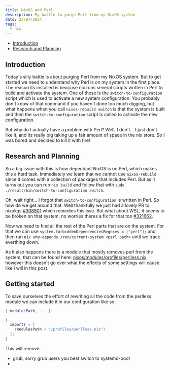 ```yaml
---
title: NixOS and Perl
description: My battle to purge Perl from my NixOS system
date: 23/07/2024
tags:
  - nix
---
```


<!--toc:start-->
- [Introduction](#introduction)
- [Research and Planning](#research-and-planning)
<!--toc:end-->

## Introduction

Today's silly battle is about purging Perl from my NixOS system. But to get started we need to understand why Perl is on my system in the first place.
The reason its installed is beacuse nix runs several scripts written in Perl to build and activate the system. One of these is the `switch-to-configuration` script which is used to activate a new system configuration.
You probably don't know of that command if you haven't done too much digging, but what happens when you call `nixos-rebuild switch` is that the system is built and then the `switch-to-configuration` script is called to activate the new configuration.

But why do I actually have a problem with Perl? Well, I don't... I just don't like it, and its really big taking up a fair amount of space in the nix store. So I was bored and decided to kill it with fire!

## Research and Planning

So a big issue with this is how dependant NixOS is on Perl, which makes this a hard task. Immediately we learn that we cannot use `nixos-rebuild` since it comes with a collection of packages that includes Perl. But as it turns out you can run `nix build` and follow that with `sudo ./result/bin/switch-to-configuration switch`.

Oh, wait right... I forgot that `switch-to-configuration` is written in Perl. So how do we get around that. Well thankfully we just had a lovely PR to nixpkgs [#308801](https://github.com/NixOS/nixpkgs/pull/308801) which remedies this isse. But what about WSL, it seems to be broken on that system, no worries theres a fix for that too [#321662](https://github.com/NixOS/nixpkgs/pull/321662).

Now we need to find all the rest of the Perl parts that are on the system. For that we can use `system.forbiddenDependenciesRegexes = ["perl"];` and then run `nix why-depends /run/current-system <perl path>` until we track everthing down.

As it also happens there is a module that mostly removes perl from the system, that can be found here: [nixos/modules/profiles/perlless.nix](https://github.com/NixOS/nixpkgs/blob/f11a6a01cb5e2ceaa40bdc28d492bd2fd8b2a847/nixos/modules/profiles/perlless.nix) however this doesn't go over what the effects of some settings will cause like I will in this post.

## Getting started

To save ourselves the effort of rewriting all the code from the perlless module we can include it in our configuration like so:

```nix
{ modulesPath, ... }:

{
  imports = [
    (modulesPath + "/profiles/perlless.nix")
  ];
}
```

This will remove:

- grub, sorry grub users you best switch to systemd-boot
- 
